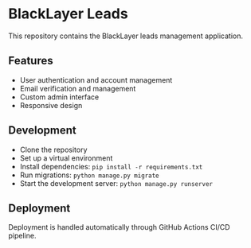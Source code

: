 # BlackLayer Leads

This repository contains the BlackLayer leads management application.

## Features
- User authentication and account management
- Email verification and management
- Custom admin interface
- Responsive design

## Development
- Clone the repository
- Set up a virtual environment
- Install dependencies: `pip install -r requirements.txt`
- Run migrations: `python manage.py migrate`
- Start the development server: `python manage.py runserver`

## Deployment
Deployment is handled automatically through GitHub Actions CI/CD pipeline.
